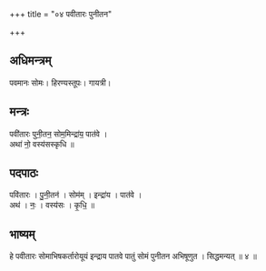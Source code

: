 +++
title = "०४ पवीतारः पुनीतन"

+++
## अधिमन्त्रम्
पवमानः सोमः। हिरण्यस्तूपः। गायत्री।

## मन्त्रः
पवी॑तारः पुनी॒तन॒ सोम॒मिन्द्रा॑य॒ पात॑वे ।  
अथा॑ नो॒ वस्य॑सस्कृधि ॥

## पदपाठः
पवि॑तारः । पु॒नी॒तन॑ । सोम॑म् । इन्द्रा॑य । पात॑वे ।  
अथ॑ । नः॒ । वस्य॑सः । कृ॒धि॒ ॥

## भाष्यम्
हे पवीतारः सोमाभिषकर्तारोयूयं इन्द्राय पातवे पातुं सोमं पुनीतन अभिषूणुत । सिद्धमन्यत् ॥ ४ ॥